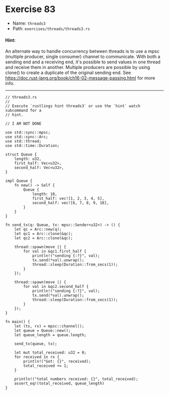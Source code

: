 # Exercise 83

- Name: ```threads3```
- Path: ```exercises/threads/threads3.rs```
#### Hint: 

An alternate way to handle concurrency between threads is to use
a mpsc (multiple producer, single consumer) channel to communicate.
With both a sending end and a receiving end, it's possible to
send values in one thread and receive them in another.
Multiple producers are possible by using clone() to create a duplicate
of the original sending end.
See https://doc.rust-lang.org/book/ch16-02-message-passing.html for more info.



---



```rust,editable
// threads3.rs
//
// Execute `rustlings hint threads3` or use the `hint` watch subcommand for a
// hint.

// I AM NOT DONE

use std::sync::mpsc;
use std::sync::Arc;
use std::thread;
use std::time::Duration;

struct Queue {
    length: u32,
    first_half: Vec<u32>,
    second_half: Vec<u32>,
}

impl Queue {
    fn new() -> Self {
        Queue {
            length: 10,
            first_half: vec![1, 2, 3, 4, 5],
            second_half: vec![6, 7, 8, 9, 10],
        }
    }
}

fn send_tx(q: Queue, tx: mpsc::Sender<u32>) -> () {
    let qc = Arc::new(q);
    let qc1 = Arc::clone(&qc);
    let qc2 = Arc::clone(&qc);

    thread::spawn(move || {
        for val in &qc1.first_half {
            println!("sending {:?}", val);
            tx.send(*val).unwrap();
            thread::sleep(Duration::from_secs(1));
        }
    });

    thread::spawn(move || {
        for val in &qc2.second_half {
            println!("sending {:?}", val);
            tx.send(*val).unwrap();
            thread::sleep(Duration::from_secs(1));
        }
    });
}

fn main() {
    let (tx, rx) = mpsc::channel();
    let queue = Queue::new();
    let queue_length = queue.length;

    send_tx(queue, tx);

    let mut total_received: u32 = 0;
    for received in rx {
        println!("Got: {}", received);
        total_received += 1;
    }

    println!("total numbers received: {}", total_received);
    assert_eq!(total_received, queue_length)
}

```
